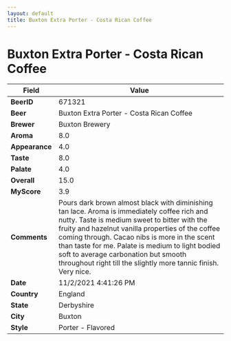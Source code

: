 ```yaml
---
layout: default
title: Buxton Extra Porter - Costa Rican Coffee
---
```


# Buxton Extra Porter - Costa Rican Coffee

| Field         | Value     |
|---------------|-----------|
| **BeerID** | 671321 |
| **Beer** | Buxton Extra Porter - Costa Rican Coffee |
| **Brewer** | Buxton Brewery |
| **Aroma** | 8.0 |
| **Appearance** | 4.0 |
| **Taste** | 8.0 |
| **Palate** | 4.0 |
| **Overall** | 15.0 |
| **MyScore** | 3.9 |
| **Comments** | Pours dark brown almost black with diminishing tan lace. Aroma is immediately coffee rich and nutty. Taste is medium sweet to bitter with the fruity and hazelnut vanilla properties of the coffee coming through. Cacao nibs is more in the scent than taste for me. Palate is medium to light bodied soft to average carbonation but smooth throughout right till the slightly more tannic finish. Very nice. |
| **Date** | 11/2/2021 4:41:26 PM |
| **Country** | England |
| **State** | Derbyshire |
| **City** | Buxton |
| **Style** | Porter - Flavored |
